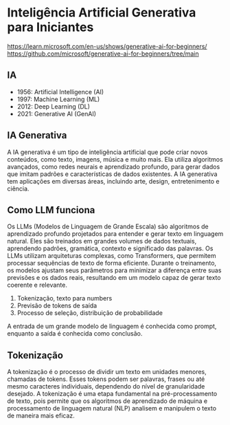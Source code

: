 # Inteligência Artificial Generativa para Iniciantes

https://learn.microsoft.com/en-us/shows/generative-ai-for-beginners/
https://github.com/microsoft/generative-ai-for-beginners/tree/main

## IA

- 1956: Artificial Intelligence (AI)
- 1997: Machine Learning (ML)
- 2012: Deep Learning (DL)
- 2021: Generative AI (GenAI)

## IA Generativa

A IA generativa é um tipo de inteligência artificial que pode criar novos conteúdos, como texto, imagens, música e muito mais. Ela utiliza algoritmos avançados, como redes neurais e aprendizado profundo, para gerar dados que imitam padrões e características de dados existentes. A IA generativa tem aplicações em diversas áreas, incluindo arte, design, entretenimento e ciência.

## Como LLM funciona

Os LLMs (Modelos de Linguagem de Grande Escala) são algoritmos de aprendizado profundo projetados para entender e gerar texto em linguagem natural. Eles são treinados em grandes volumes de dados textuais, aprendendo padrões, gramática, contexto e significado das palavras. Os LLMs utilizam arquiteturas complexas, como Transformers, que permitem processar sequências de texto de forma eficiente. Durante o treinamento, os modelos ajustam seus parâmetros para minimizar a diferença entre suas previsões e os dados reais, resultando em um modelo capaz de gerar texto coerente e relevante.

1. Tokenização, texto para numbers
2. Previsão de tokens de saída
3. Processo de seleção, distribuição de probabilidade

A entrada de um grande modelo de linguagem é conhecida como prompt, enquanto a saída é conhecida como conclusão.

## Tokenização

A tokenização é o processo de dividir um texto em unidades menores, chamadas de tokens. Esses tokens podem ser palavras, frases ou até mesmo caracteres individuais, dependendo do nível de granularidade desejado. A tokenização é uma etapa fundamental na pré-processamento de texto, pois permite que os algoritmos de aprendizado de máquina e processamento de linguagem natural (NLP) analisem e manipulem o texto de maneira mais eficaz.

